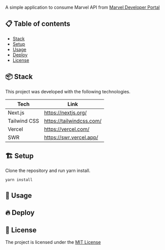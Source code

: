 A simple application to consume Marvel API from [Marvel Developer Portal](ttps://developer.marvel.com)

## 📋 Table of contents

- [Stack](#📦-stack)
- [Setup](#🏗️-setup)
- [Usage](#🚀-usage)
- [Deploy](#🔥-deploy)
- [License](#📜-license)

## 📦 Stack

This project was developed with the following technologies.

| Tech | Link |
| --- | --- |
| Next.js | <https://nextjs.org/> |
| Tailwind CSS | <https://tailwindcss.com/> |
| Vercel | <https://vercel.com/> |
| SWR | <https://swr.vercel.app/> |

## 🏗️ Setup

Clone the repository and run yarn install.

```shell
yarn install
```

## 🚀 Usage

## 🔥 Deploy

## 📜 License

The project is licensed under the [MIT License](https://github.com/augustobritodev/marvelously/blob/master/LICENSE)
